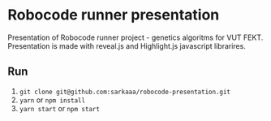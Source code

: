 # Robocode runner presentation
Presentation of Robocode runner project - genetics algoritms for VUT FEKT. Presentation is made with reveal.js and Highlight.js javascript librarires.

## Run
1) ```git clone git@github.com:sarkaaa/robocode-presentation.git```
2) ```yarn``` or ```npm install```
3) ```yarn start``` or ```npm start```
